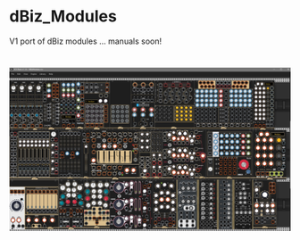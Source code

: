 # dBiz_Modules

V1 port of dBiz modules ... manuals soon!

![alt text](https://github.com/dBiz/dBiz/blob/master/screenshots/Latest.jpg)
=======
